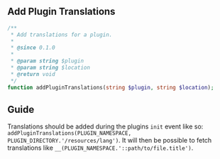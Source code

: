 ## Add Plugin Translations
```php
/**
 * Add translations for a plugin.
 *
 * @since 0.1.0
 *
 * @param string $plugin
 * @param string $location
 * @return void
 */
function addPluginTranslations(string $plugin, string $location);
```

## Guide
Translations should be added during the plugins `init` event like so: `addPluginTranslations(PLUGIN_NAMESPACE, PLUGIN_DIRECTORY.'/resources/lang')`. It will then be possible to fetch translations like `__(PLUGIN_NAMESPACE.'::path/to/file.title')`.